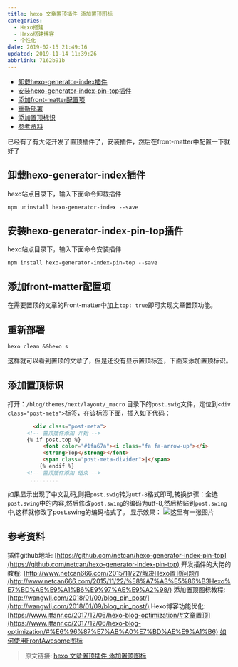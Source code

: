 ```yaml
---
title: hexo 文章置顶插件 添加置顶图标
categories: 
  - Hexo搭建
  - Hexo搭建博客
  - 个性化
date: 2019-02-15 21:49:16
updated: 2019-11-14 11:39:26
abbrlink: 7162b91b
---
```

<div id='my_toc'>

- [卸载hexo-generator-index插件](/blog/7162b91b/#卸载hexo-generator-index插件)
- [安装hexo-generator-index-pin-top插件](/blog/7162b91b/#安装hexo-generator-index-pin-top插件)
- [添加front-matter配置项](/blog/7162b91b/#添加front-matter配置项)
- [重新部署](/blog/7162b91b/#重新部署)
- [添加置顶标识](/blog/7162b91b/#添加置顶标识)
- [参考资料](/blog/7162b91b/#参考资料)

</div>
<!--more-->
<script>if (navigator.platform.toLowerCase() == 'win32'){document.getElementById('my_toc').style.display = 'none';}</script>

<!--end-->
已经有了有大佬开发了置顶插件了，安装插件，然后在front-matter中配置一下就好了
## 卸载hexo-generator-index插件 ##
hexo站点目录下，输入下面命令卸载插件
```
npm uninstall hexo-generator-index --save
```
## 安装hexo-generator-index-pin-top插件 ##
hexo站点目录下，输入下面命令安装插件
```
npm install hexo-generator-index-pin-top --save
```
## 添加front-matter配置项 ##
在需要置顶的文章的Front-matter中加上`top: true`即可实现文章置顶功能。
## 重新部署 ##
```
hexo clean &&hexo s
```
这样就可以看到置顶的文章了，但是还没有显示置顶标签，下面来添加置顶标识。
## 添加置顶标识 ##
打开：`/blog/themes/next/layout/_macro` 目录下的`post.swig`文件，定位到`<div class="post-meta">`标签，在该标签下面，插入如下代码：
```html
        <div class="post-meta">
	  <!-- 置顶插件添加 开始 -->
	  {% if post.top %}
	       <font color="#1fa67a"><i class="fa fa-arrow-up"></i>
	       <strong>Top</strong></font>
	       <span class="post-meta-divider">|</span>
          {% endif %}
	  <!-- 置顶插件添加 结束 -->
	   .........
```
如果显示出现了中文乱码,则把`post.swig`转为`utf-8`格式即可,转换步骤：全选`post.swing`中的内容,然后修改`post.swing`的编码为utf-8,然后粘贴到`post.swing`中,这样就修改了post.swing的编码格式了。
显示效果：
![这里有一张图片](https://image-1257720033.cos.ap-shanghai.myqcloud.com/blog/hexoSettings/gexinghua/top/1.png)

## 参考资料 ##
插件github地址: [https://github.com/netcan/hexo-generator-index-pin-top](https://github.com/netcan/hexo-generator-index-pin-top)
开发插件的大佬的教程: [http://www.netcan666.com/2015/11/22/解决Hexo置顶问题/](http://www.netcan666.com/2015/11/22/%E8%A7%A3%E5%86%B3Hexo%E7%BD%AE%E9%A1%B6%E9%97%AE%E9%A2%98/)
添加置顶图标教程: [http://wangwlj.com/2018/01/09/blog_pin_post/](http://wangwlj.com/2018/01/09/blog_pin_post/)
Hexo博客功能优化: [https://www.itfanr.cc/2017/12/06/hexo-blog-optimization/#文章置顶](https://www.itfanr.cc/2017/12/06/hexo-blog-optimization/#%E6%96%87%E7%AB%A0%E7%BD%AE%E9%A1%B6)
[如何使用FrontAwesome图标](https://www.lansheng.net.cn/blog/4181f9ed/)
>原文链接: [hexo 文章置顶插件 添加置顶图标](https://lanlan2017.github.io/blog/7162b91b/)
